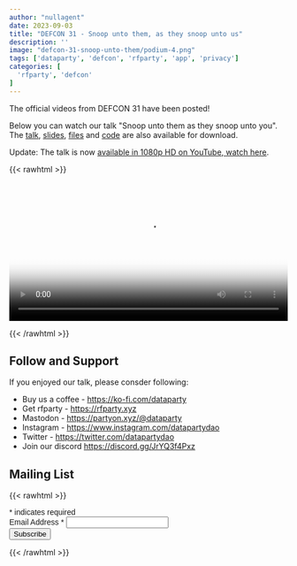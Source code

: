 ```yaml
---
author: "nullagent"
date: 2023-09-03
title: "DEFCON 31 - Snoop unto them, as they snoop unto us"
description: ''
image: "defcon-31-snoop-unto-them/podium-4.png"
tags: ['dataparty', 'defcon', 'rfparty', 'app', 'privacy']
categories: [
  'rfparty', 'defcon'
]
---
```


The official videos from DEFCON 31 have been posted!

Below you can watch our talk "Snoop unto them as they snoop unto you". The [talk](https://media.defcon.org/DEF%20CON%2031/DEF%20CON%2031%20video%20and%20slides/DEF%20CON%2031%20-%20Snoop%20on%20to%20them%2C%20as%20they%20snoop%20on%20to%20us%20-%20Alan%20Meekins.mp4), [slides](https://media.defcon.org/DEF%20CON%2031/DEF%20CON%2031%20presentations/nullagent%20rekcahdam%20-%20Snoop%20on%20to%20them%20as%20they%20snoop%20on%20to%20us.pdf), [files](https://media.defcon.org/DEF%20CON%2031/DEF%20CON%2031%20presentations/nullagent%20rekcahdam%20-%20Snoop%20on%20to%20them%20as%20they%20snoop%20on%20to%20us/) and [code](https://rfparty.xyz/) are also available for download.

Update: The talk is now [available in 1080p HD on YouTube, watch here](https://youtu.be/cO1JSzAdPM8?si=ngK29l2mt41G1rbB).

{{< rawhtml >}}

<video width=100% poster="/images/defcon-31-snoop-unto-them/podium-1.png" controls>
    <source src="/images/defcon-31-snoop-unto-them/DEF CON 31 - Snoop on to them, as they snoop on to us - nullagent.mp4" type="video/mp4">
</video>

{{< /rawhtml >}}


## Follow and Support

If you enjoyed our talk, please consder following:

 * Buy us a coffee - https://ko-fi.com/dataparty
 * Get rfparty - https://rfparty.xyz
 * Mastodon - https://partyon.xyz/@dataparty
 * Instagram - https://www.instagram.com/datapartydao
 * Twitter - https://twitter.com/datapartydao
 * Join our discord https://discord.gg/JrYQ3f4Pxz




## Mailing List

{{< rawhtml >}}
<!-- Begin Mailchimp Signup Form -->
<link href="//cdn-images.mailchimp.com/embedcode/classic-071822.css" rel="stylesheet" type="text/css">
<style type="text/css">
	#mc_embed_signup{clear:left; font:14px Helvetica,Arial,sans-serif; 
    max-width: 75%;
  }
	/* Add your own Mailchimp form style overrides in your site stylesheet or in this style block.
	   We recommend moving this block and the preceding CSS link to the HEAD of your HTML file. */
</style>
<div id="mc_embed_signup">
    <form action="https://xyz.us21.list-manage.com/subscribe/post?u=7cfbc2e5276396fb5f543a2ed&amp;id=5ea825f5ee&amp;f_id=007bc2e1f0" method="post" id="mc-embedded-subscribe-form" name="mc-embedded-subscribe-form" class="validate" target="_self">
        <div id="mc_embed_signup_scroll"></div>
        
  <div class="indicates-required"><span class="asterisk">*</span> indicates required</div>
    
  <div class="mc-field-group">
    <label for="mce-EMAIL">Email Address  <span class="asterisk">*</span>
  </label>
    <input type="email" value="" name="EMAIL" class="required email" id="mce-EMAIL" required>
    <span id="mce-EMAIL-HELPERTEXT" class="helper_text"></span>
  </div>

  <div id="mce-responses" class="clear foot">
    <div class="response" id="mce-error-response" style="display:none"></div>
    <div class="response" id="mce-success-response" style="display:none"></div>
  </div>    <!-- real people should not fill this in and expect good things - do not remove this or risk form bot signups-->

  <div style="position: absolute; left: -5000px;" aria-hidden="true"><input type="text" name="b_7cfbc2e5276396fb5f543a2ed_5ea825f5ee" tabindex="-1" value=""></div>
      <div class="optionalParent">
          <div class="clear foot">
              <input type="submit" value="Subscribe" name="subscribe" id="mc-embedded-subscribe" class="button">
          </div>
      </div>
  </div>

</form>
</div>
<!--End mc_embed_signup-->
{{< /rawhtml >}}
